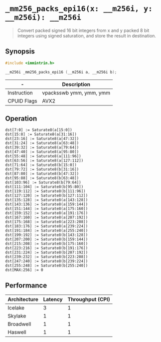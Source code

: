 `_mm256_packs_epi16(x: __m256i, y: __m256i): __m256i`
=====================================================

> Convert packed signed 16 bit integers from x and y packed 8 bit integers using signed saturation, and store the result in destination.

## Synopsis

```c
#include <immintrin.h>

__m256i _mm256_packs_epi16 (__m256i a, __m256i b);
```

| -           | Description             |
| ----------- | ----------------------- |
| Instruction | vpacksswb ymm, ymm, ymm |
| CPUID Flags | AVX2                    |

## Operation

```
dst[7:0] := Saturate8(a[15:0])
dst[15:8] := Saturate8(a[31:16])
dst[23:16] := Saturate8(a[47:32])
dst[31:24] := Saturate8(a[63:48])
dst[39:32] := Saturate8(a[79:64])
dst[47:40] := Saturate8(a[95:80])
dst[55:48] := Saturate8(a[111:96])
dst[63:56] := Saturate8(a[127:112])
dst[71:64] := Saturate8(b[15:0])
dst[79:72] := Saturate8(b[31:16])
dst[87:80] := Saturate8(b[47:32])
dst[95:88] := Saturate8(b[63:48])
dst[103:96] := Saturate8(b[79:64])
dst[111:104] := Saturate8(b[95:80])
dst[119:112] := Saturate8(b[111:96])
dst[127:120] := Saturate8(b[127:112])
dst[135:128] := Saturate8(a[143:128])
dst[143:136] := Saturate8(a[159:144])
dst[151:144] := Saturate8(a[175:160])
dst[159:152] := Saturate8(a[191:176])
dst[167:160] := Saturate8(a[207:192])
dst[175:168] := Saturate8(a[223:208])
dst[183:176] := Saturate8(a[239:224])
dst[191:184] := Saturate8(a[255:240])
dst[199:192] := Saturate8(b[143:128])
dst[207:200] := Saturate8(b[159:144])
dst[215:208] := Saturate8(b[175:160])
dst[223:216] := Saturate8(b[191:176])
dst[231:224] := Saturate8(b[207:192])
dst[239:232] := Saturate8(b[223:208])
dst[247:240] := Saturate8(b[239:224])
dst[255:248] := Saturate8(b[255:240])
dst[MAX:256] := 0
```

## Performance

| Architecture | Latency | Throughput (CPI) |
| ------------ | ------- | ---------------- |
| Icelake      | 3       | 1                |
| Skylake      | 1       | 1                |
| Broadwell    | 1       | 1                |
| Haswell      | 1       | 1                |
